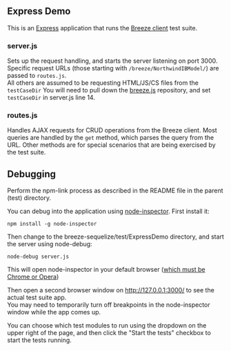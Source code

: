 ﻿## Express Demo

This is an [Express](http://expressjs.com/en/index.html) application that runs the [Breeze client](http://breeze.github.io/doc-js/) test suite.

### server.js
Sets up the request handling, and starts the server listening on port 3000.  
Specific request URLs (those starting with `/breeze/NorthwindIBModel/`) are passed to `routes.js`.  
All others are assumed to be requesting HTML/JS/CS files from the `testCaseDir`
You will need to pull down the [breeze.js](https://github.com/Breeze/breeze.js) repository, and set `testCaseDir` in server.js line 14.

### routes.js
Handles AJAX requests for CRUD operations from the Breeze client.  Most queries are handled by the `get` method, which parses the query from the URL.
Other methods are for special scenarios that are being exercised by the test suite.

## Debugging

Perform the npm-link process as described in the README file in the parent (test) directory.

You can debug into the application using [node-inspector](https://github.com/node-inspector/node-inspector).  First install it:

    npm install -g node-inspector

Then change to the breeze-sequelize/test/ExpressDemo directory, and start the server using node-debug:

    node-debug server.js

This will open node-inspector in your default browser ([which must be Chrome or Opera](https://github.com/node-inspector/node-inspector#debug))

Then open a second browser window on http://127.0.0.1:3000/ to see the actual test suite app.  
You may need to temporarily turn off breakpoints in the node-inspector window while the app comes up.

You can choose which test modules to run using the dropdown on the upper right of the page, 
and then click the "Start the tests" checkbox to start the tests running.